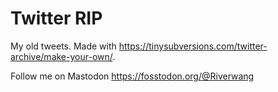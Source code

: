 # Twitter RIP
My old tweets. 
Made with https://tinysubversions.com/twitter-archive/make-your-own/.

Follow me on Mastodon https://fosstodon.org/@Riverwang
